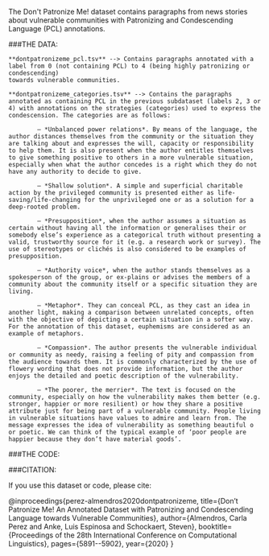 
The Don't Patronize Me! dataset contains paragraphs from news stories about vulnerable communities with Patronizing and Condescending Language (PCL) annotations.


###THE DATA: 

	**dontpatronizeme_pcl.tsv** --> Contains paragraphs annotated with a label from 0 (not containing PCL) to 4 (being highly patronizing or condescending) 
	towards vulnerable communities.

	**dontpatronizeme_categories.tsv** --> Contains the paragraphs annotated as containing PCL in the previous subdataset (labels 2, 3 or 4) with annotations on the strategies (categories) used to express the condescension. The categories are as follows:

			– *Unbalanced power relations*. By means of the language, the author distances themselves from the community or the situation they are talking about and expresses the will, capacity or responsibility to help them. It is also present when the author entitles themselves to give something positive to others in a more vulnerable situation, especially when what the author concedes is a right which they do not have any authority to decide to give.

			– *Shallow solution*. A simple and superficial charitable action by the privileged community is presented either as life-saving/life-changing for the unprivileged one or as a solution for a deep-rooted problem.

			– *Presupposition*, when the author assumes a situation as certain without having all the information or generalises their or somebody else’s experience as a categorical truth without presenting a valid, trustworthy source for it (e.g. a research work or survey). The use of stereotypes or clichés is also considered to be examples of presupposition.

			– *Authority voice*, when the author stands themselves as a spokesperson of the group, or ex-plains or advises the members of a community about the community itself or a specific situation they are living.

			– *Metaphor*. They can conceal PCL, as they cast an idea in another light, making a comparison between unrelated concepts, often with the objective of depicting a certain situation in a softer way. For the annotation of this dataset, euphemisms are considered as an example of metaphors.

			– *Compassion*. The author presents the vulnerable individual or community as needy, raising a feeling of pity and compassion from the audience towards them. It is commonly characterized by the use of flowery wording that does not provide information, but the author enjoys the detailed and poetic description of the vulnerability.

			– *The poorer, the merrier*. The text is focused on the community, especially on how the vulnerability makes them better (e.g. stronger, happier or more resilient) or how they share a positive attribute just for being part of a vulnerable community. People living in vulnerable situations have values to admire and learn from. The message expresses the idea of vulnerability as something beautiful o or poetic. We can think of the typical example of ‘poor people are happier because they don’t have material goods’.

###THE CODE:


###CITATION: 

If you use this dataset or code, please cite:

@inproceedings{perez-almendros2020dontpatronizeme,
  title={Don’t Patronize Me! An Annotated Dataset with Patronizing and Condescending Language towards Vulnerable Communities},
  author={Almendros, Carla Perez and Anke, Luis Espinosa and Schockaert, Steven},
  booktitle={Proceedings of the 28th International Conference on Computational Linguistics},
  pages={5891--5902},
  year={2020}
}

